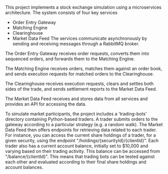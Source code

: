This project implements a stock exchange simulation using a microservices architecture. The system consists of four key services
- Order Entry Gateway
- Matching Engine
- Clearinghouse
- Market Data Feed
The services communicate asynchronously by sending and receiving messages through a RabbitMQ broker.

The Order Entry Gateway receives order requests, converts them into sequenced orders, and forwards them to the Matching Engine. 

The Matching Engine receives orders, matches them against an order book, and sends execution requests for matched orders to the Clearinghouse. 

The Clearinghouse receives execution requests, clears and settles both sides of the trade, and sends settlement reports to the Market Data Feed. 

The Market Data Feed receives and stores data from all services and provides an API for accessing the data.

To simulate market participants, the project includes a 'trading-bots' directory containing Python-based traders. A trader submits orders to the gateway according to a particular strategy (e.g. a random walk). The Market Data Feed then offers endpoints for retrieving data related to each trader. For instance, you can access the current share holdings of a trader, for a given security, using the endpoint "/holdings/{securityId}/{clientId}". Each trader also has a current account balance, initially set to $10,000 and varying based on their trading activity. This balance can be accessed from "/balance/{clientId}". This means that trading bots can be tested against each other and evaluated according to their final share holdings and account balances.